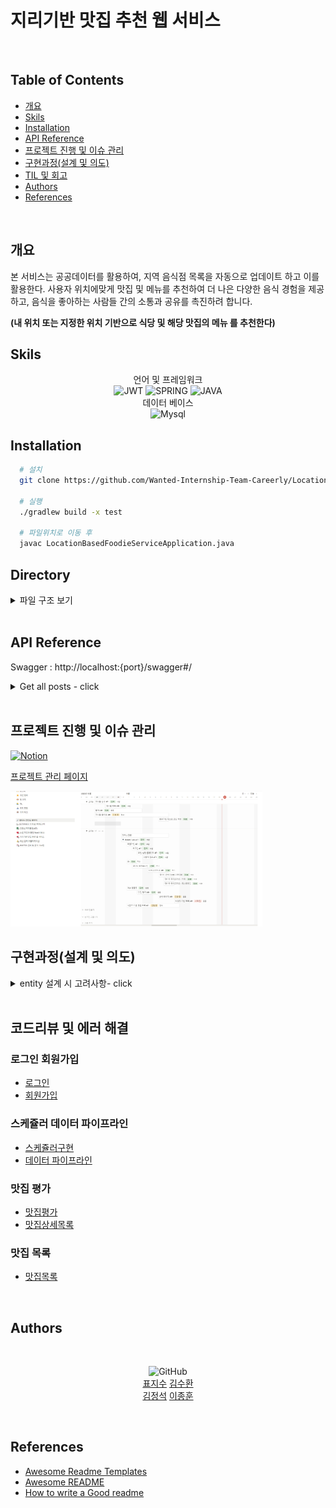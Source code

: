 # 지리기반 맛집 추천 웹 서비스

<br/>

## Table of Contents

- [개요](#개요)
- [Skils](#skils)
- [Installation](#Installation)
- [API Reference](#api-reference)
- [프로젝트 진행 및 이슈 관리](#프로젝트-진행-및-이슈-관리)
- [구현과정(설계 및 의도)](<#구현과정(설계-및-의도)>)
- [TIL 및 회고](#til-및-회고)
- [Authors](#authors)
- [References](#references)

<br/>

## 개요

본 서비스는 공공데이터를 활용하여, 지역 음식점 목록을 자동으로 업데이트 하고 이를 활용한다. 사용자 위치에맞게 맛집 및 메뉴를 추천하여 더 나은 다양한 음식 경험을 제공하고, 음식을 좋아하는 사람들 간의 소통과 공유를 촉진하려 합니다.

**(내 위치 또는 지정한 위치 기반으로 식당 및 해당 맛집의 메뉴 를 추천한다)**


## Skils

<div align="center">

언어 및 프레임워크 <br/> ![JWT](https://img.shields.io/badge/JWT-black?style=for-the-badge&logo=JSON%20web%20tokens) ![SPRING](https://img.shields.io/badge/spring-6DA55F?style=for-the-badge&logo=spring&logoColor=white) ![JAVA](https://img.shields.io/badge/Java-007396?style=for-the-badge&logo=Java&logoColor=white)
<br/>
데이터 베이스 <br/>![Mysql](https://img.shields.io/badge/mysql-%23316192.svg?style=for-the-badge&logo=mysql&logoColor=white)<br/>

</div>

## Installation


```bash
  # 설치
  git clone https://github.com/Wanted-Internship-Team-Careerly/Location-Based-Foodie-Service.git
  
  # 실행
  ./gradlew build -x test
  
  # 파일위치로 이동 후
  javac LocationBasedFoodieServiceApplication.java
```

## Directory

<details>
<summary> 파일 구조 보기 </summary>

```
src
├─common
│  ├─config
│  ├─dto
│  ├─entity
│  ├─error
│  └─exception
├─member
│  ├─controller
│  ├─dto
│  ├─entity
│  ├─repository
│  └─service
├─rawrestaurant
│  ├─entity
│  ├─repository
│  └─scheduler
├─restaurant
│  ├─entity
│  ├─repository
│  └─scheduler
├─review
│  ├─controller
│  ├─dto
│  ├─entity
│  ├─repository
│  └─service
├─sigungu
│  ├─controller
│  ├─dto
│  ├─entity
│  ├─repository
│  └─service
└─util
    └─CustomResponseUtil
```

</details>
<br/>

## API Reference

Swagger : http://localhost:{port}/swagger#/

<details>

<summary>Get all posts - click</summary>
<img src="./public/full.png" alt="logo" width="80%" />
<img src="./public/members_get.png" alt="logo" width="80%" />
<img src="./public/members_post.png" alt="logo" width="80%" />
<img src="./public/members_put.png" alt="logo" width="80%" />
<img src="./public/reviews_post.png" alt="logo" width="80%" />
</details>

<br/>

## 프로젝트 진행 및 이슈 관리

[![Notion](https://img.shields.io/badge/Notion-%23000000.svg?style=for-the-badge&logo=notion&logoColor=white)](https://www.notion.so/Team-Careerly-8d62334735154f7f9b9cbba91da21df5)

[프로젝트 관리 페이지](https://www.notion.so/Team-Careerly-8d62334735154f7f9b9cbba91da21df5)

<img src="./public/timeline.png" alt="logo" width="80%" />

<br/>

## 구현과정(설계 및 의도)

<details>
<summary>entity 설계 시 고려사항- click</summary>

- 주요 도메인으로 post, user, hashtag 로 나누기로 함
- 요구사항으로 JWT를 통해 유효성을 검증한다는 내용이 있음
  - 이에 대해 JWT와 세션을 함께 구현할까 고민하였지만 우선순위가 아니므로 추후 시간이 남으면 개발
- 좋아요 기능
  - 기존에는 post_like를 통해 user와 post에 대해 커넥션을 맺어 post_like로 좋아요를 관리하려 하였음
    - 하지만 요구사항에 좋아요 중복 허용, 좋아요 한 게시글과 같이 post_like를 필요로 하는 부분이 없었으므로 post 테이블에서 int로 like를 관리하기로 함
- post에 uuid를 사용하는 것이 요구사항에 있었음
  - 요구사항이 이렇게 정의된 것은 PK를 외부에 노출시키지 않기 위한것이라 생각되어 PK를 따로 만듦
    - PK는 해당 테이블의 고유 식별자이며 자동으로 증가하도록 값을 설정하는 것이 좋다고 생각함
- hashtag 기능
  - Post와 HashTag의 관계를 Post_Hashtag가 관리함으로써 요구사항인 hashtag에 일치하는 값만 검색되도록 구현함

</details>

<br/>

## 코드리뷰 및 에러 해결

### 로그인 회원가입
- [로그인](https://github.com/Wanted-Internship-Team-Careerly/Location-Based-Foodie-Service/pull/13)
- [회원가입](https://github.com/Wanted-Internship-Team-Careerly/Location-Based-Foodie-Service/pull/4)


### 스케쥴러 데이터 파이프라인
- [스케쥴러구현](https://github.com/Wanted-Internship-Team-Careerly/Location-Based-Foodie-Service/pull/25)
- [데이터 파이프라인](https://github.com/Wanted-Internship-Team-Careerly/Location-Based-Foodie-Service/pull/33)

### 맛집 평가
- [맛집평가](https://github.com/Wanted-Internship-Team-Careerly/Location-Based-Foodie-Service/pull/15)
- [맛집상세목록](https://github.com/Wanted-Internship-Team-Careerly/Location-Based-Foodie-Service/pull/35)

### 맛집 목록
- [맛집목록](https://github.com/Wanted-Internship-Team-Careerly/Location-Based-Foodie-Service/pull/23)

<br/>

## Authors

<div align="center">

<br/>

![GitHub](https://img.shields.io/badge/github-%23121011.svg?style=for-the-badge&logo=github&logoColor=white) </br>
<a href="https://github.com/JisooPyo">표지수</a> <a href="https://github.com/9898s">김수환</a> <br/>
<a href="https://github.com/dyori04">김정석</a> <a href="https://github.com/rivkode">이종훈</a>

</div>
<br/>

## References

- [Awesome Readme Templates](https://awesomeopensource.com/project/elangosundar/awesome-README-templates)
- [Awesome README](https://github.com/matiassingers/awesome-readme)
- [How to write a Good readme](https://bulldogjob.com/news/449-how-to-write-a-good-readme-for-your-github-project)